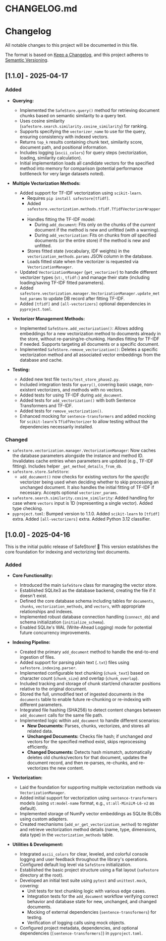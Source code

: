 # CHANGELOG.md
# Changelog

All notable changes to this project will be documented in this file.

The format is based on [Keep a Changelog](https://keepachangelog.com/en/1.0.0/),
and this project adheres to [Semantic Versioning](https://semver.org/spec/v2.0.0.html).

## [1.1.0] - 2025-04-17

### Added

*   **Querying:**
    *   Implemented the `SafeStore.query()` method for retrieving document chunks based on semantic similarity to a query text.
    *   Uses cosine similarity (`safestore.search.similarity.cosine_similarity`) for ranking.
    *   Supports specifying the `vectorizer_name` to use for the query, ensuring consistency with indexed vectors.
    *   Returns `top_k` results containing chunk text, similarity score, document path, and positional information.
    *   Includes logging (`ascii_colors`) for query steps (vectorization, loading, similarity calculation).
    *   Initial implementation loads all candidate vectors for the specified method into memory for comparison (potential performance bottleneck for very large datasets noted).

*   **Multiple Vectorization Methods:**
    *   Added support for TF-IDF vectorization using `scikit-learn`.
        *   Requires `pip install safestore[tfidf]`.
        *   Added `safestore.vectorization.methods.tfidf.TfidfVectorizerWrapper`.
        *   Handles fitting the TF-IDF model:
            *   During `add_document`: Fits only on the chunks of the *current* document if the method is new and unfitted (with a warning).
            *   During `add_vectorization`: Fits on chunks from *all* specified documents (or the entire store) if the method is new and unfitted.
        *   Stores fitted state (vocabulary, IDF weights) in the `vectorization_methods.params` JSON column in the database.
        *   Loads fitted state when the vectorizer is requested via `VectorizationManager`.
    *   Updated `VectorizationManager` (`get_vectorizer`) to handle different vectorizer types (`st:`, `tfidf:`) and manage their state (including loading/saving TF-IDF fitted parameters).
    *   Added `safestore.vectorization.manager.VectorizationManager.update_method_params` to update DB record after fitting TF-IDF.
    *   Added `[tfidf]` and `[all-vectorizers]` optional dependencies in `pyproject.toml`.

*   **Vectorizer Management Methods:**
    *   Implemented `SafeStore.add_vectorization()`: Allows adding embeddings for a new vectorization method to documents already in the store, without re-parsing/re-chunking. Handles fitting for TF-IDF if needed. Supports targeting all documents or a specific document.
    *   Implemented `SafeStore.remove_vectorization()`: Deletes a specific vectorization method and all associated vector embeddings from the database and cache.

*   **Testing:**
    *   Added new test file `tests/test_store_phase2.py`.
    *   Included integration tests for `query()`, covering basic usage, non-existent vectorizers, and methods with no vectors.
    *   Added tests for using TF-IDF during `add_document`.
    *   Added tests for `add_vectorization()` with both Sentence Transformers and TF-IDF.
    *   Added tests for `remove_vectorization()`.
    *   Enhanced mocking for `sentence-transformers` and added mocking for `scikit-learn`'s `TfidfVectorizer` to allow testing without the dependencies necessarily installed.

### Changed

*   `safestore.vectorization.manager.VectorizationManager`: Now caches the database parameters alongside the instance and method ID. Invalidates cache entries when parameters are updated (e.g., TF-IDF fitting). Includes helper `_get_method_details_from_db`.
*   `safestore.store.SafeStore`:
    *   `add_document()` now checks for existing vectors for the *specific* vectorizer being used when deciding whether to skip processing an unchanged document. It also handles the initial fitting of TF-IDF if necessary. Accepts optional `vectorizer_params`.
*   `safestore.search.similarity.cosine_similarity`: Added handling for case where `vectors` input is 1D (representing a single vector). Added type checking.
*   `pyproject.toml`: Bumped version to 1.1.0. Added `scikit-learn` to `[tfidf]` extra. Added `[all-vectorizers]` extra. Added Python 3.12 classifier.

## [1.0.0] - 2025-04-16

This is the initial public release of SafeStore! 🎉 This version establishes the core foundation for indexing and vectorizing text documents.

### Added

*   **Core Functionality:**
    *   Introduced the main `SafeStore` class for managing the vector store.
    *   Established SQLite3 as the database backend, creating the file if it doesn't exist.
    *   Defined the core database schema including tables for `documents`, `chunks`, `vectorization_methods`, and `vectors`, with appropriate relationships and indexes.
    *   Implemented robust database connection handling (`connect_db`) and schema initialization (`initialize_schema`).
    *   Enabled SQLite's WAL (Write-Ahead Logging) mode for potential future concurrency improvements.

*   **Indexing Pipeline:**
    *   Created the primary `add_document` method to handle the end-to-end ingestion of files.
    *   Added support for parsing plain text (`.txt`) files using `safestore.indexing.parser`.
    *   Implemented configurable text chunking (`chunk_text`) based on character count (`chunk_size`) and overlap (`chunk_overlap`).
    *   Included tracking and storage of chunk start/end character positions relative to the original document.
    *   Stored the full, unmodified text of ingested documents in the `documents` table to enable future re-chunking or re-indexing with different parameters.
    *   Integrated file hashing (SHA256) to detect content changes between `add_document` calls for the same file path.
    *   Implemented logic within `add_document` to handle different scenarios:
        *   **New Documents:** Parses, chunks, vectorizes, and stores all related data.
        *   **Unchanged Documents:** Checks file hash; if unchanged *and* vectors for the specified method exist, skips reprocessing efficiently.
        *   **Changed Documents:** Detects hash mismatch, automatically deletes old chunks/vectors for that document, updates the document record, and then re-parses, re-chunks, and re-vectorizes the new content.

*   **Vectorization:**
    *   Laid the foundation for supporting multiple vectorization methods via `VectorizationManager`.
    *   Added initial support for vectorization using `sentence-transformers` models (using `st:model-name` format, e.g., `st:all-MiniLM-L6-v2` as default).
    *   Implemented storage of NumPy vector embeddings as SQLite BLOBs using custom adapters.
    *   Created mechanisms (`add_or_get_vectorization_method`) to register and retrieve vectorization method details (name, type, dimensions, data type) in the `vectorization_methods` table.

*   **Utilities & Development:**
    *   Integrated `ascii_colors` for clear, leveled, and colorful console logging and user feedback throughout the library's operations. Configured default log level via `SafeStore` initialization.
    *   Established the basic project structure using a flat layout (`safestore` directory at the root).
    *   Developed an initial test suite using `pytest` and `unittest.mock`, covering:
        *   Unit tests for text chunking logic with various edge cases.
        *   Integration tests for the `add_document` workflow verifying correct behavior and database state for new, unchanged, and changed documents.
        *   Mocking of external dependencies (`sentence-transformers`) for testing.
        *   Verification of logging calls using mock objects.
    *   Configured project metadata, dependencies, and optional dependencies (`[sentence-transformers]`) in `pyproject.toml`.